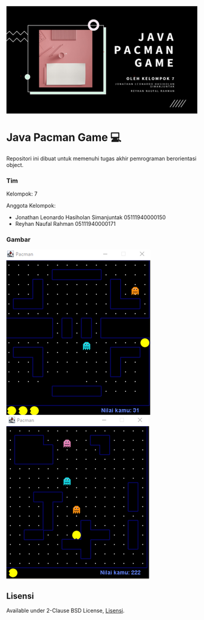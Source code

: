 ![Repository Banner](banner_pbo.png)
# Java Pacman Game 💻
Repositori ini dibuat untuk memenuhi tugas akhir pemrograman berorientasi object.
### Tim
 Kelompok: 7
 
 Anggota Kelompok:
* Jonathan Leonardo Hasiholan Simanjuntak 05111940000150
* Reyhan Naufal Rahman 05111940000171
### Gambar
![Repository Banner](pacman_img.png)
![Repository Banner](pacman-img-2.png)
## Lisensi
Available under 2-Clause BSD License,
[Lisensi](https://opensource.org/licenses/BSD-2-Clause).

